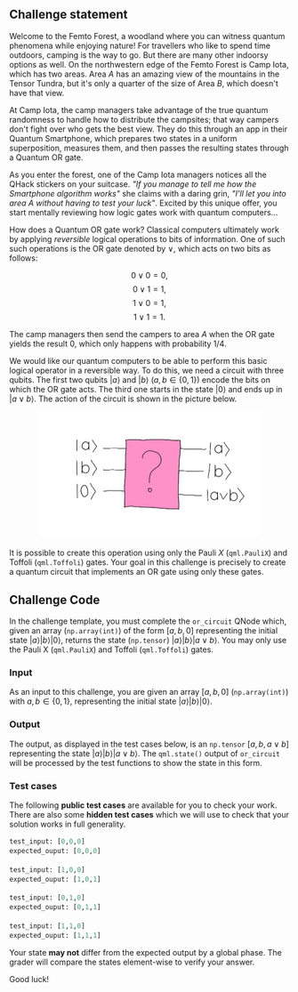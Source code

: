 ## Challenge statement

Welcome to the Femto Forest, a woodland where you can witness quantum phenomena while enjoying nature! For travellers who like to spend time outdoors, camping is the way to go. But there are many other indoorsy options as well. On the northwestern edge of the Femto Forest is Camp Iota, which has two areas. Area $A$ has an amazing view of the mountains in the Tensor Tundra, but it's only a quarter of the size of Area $B$, which doesn't have that view. 

At Camp Iota, the camp managers take advantage of the true quantum randomness to handle how to distribute the campsites; that way campers don't fight over who gets the best view. They do this through an app in their Quantum Smartphone, which prepares two states in a uniform superposition, measures them, and then passes the resulting states through a Quantum OR gate.

As you enter the forest, one of the Camp Iota managers notices all the QHack stickers on your suitcase. *"If you manage to tell me how the Smartphone algorithm works"* she claims with a daring grin, *"I'll let you into area A without having to test your luck"*. Excited by this unique offer, you start mentally reviewing how logic gates work with quantum computers...

How does a Quantum OR gate work? Classical computers ultimately work by applying *reversible* logical operations to bits of information. One of such such operations is the OR gate denoted by $\vee$, which acts on two bits as follows:

$$ 0 \vee 0 = 0,$$
$$ 0 \vee 1 = 1,$$
$$ 1 \vee 0 = 1,$$
$$ 1 \vee 1 = 1.$$

The camp managers then send the campers to area $A$ when the OR gate yields the result $0$, which only happens with probability $1/4$. 

We would like our quantum computers to be able to perform this basic logical operator in a reversible way. To do this, we need a circuit with three qubits. The first two qubits $\vert a \rangle$ and $\vert b \rangle$ ($a,b \in \lbrace 0 , 1 \rbrace$) encode the bits on which the OR gate acts. The third one starts in the state $\vert 0 \rangle$ and ends up in $\vert a\vee b \rangle.$ The action of the circuit is shown in the picture below.

<p align="center">
<img src="./images/circuit_or.png" width="400"/>
</p>

It is possible to create this operation using only the Pauli $X$ (`qml.PauliX`) and Toffoli (`qml.Toffoli`) gates. Your goal in this challenge is precisely to create a quantum circuit that implements an OR gate using only these gates.  

## Challenge Code

In the challenge template, you must complete the `or_circuit` QNode which, given an array (`np.array(int)`) of the form $[a,b,0]$ representing the initial state $\vert a \rangle \vert b \rangle \vert 0 \rangle,$ returns the state (`np.tensor`) $\vert a \rangle \vert b \rangle \vert a\vee b \rangle.$ You may only use the Pauli X (`qml.PauliX`) and Toffoli (`qml.Toffoli`) gates.

### Input

As an input to this challenge, you are given an array $[a, b, 0 ]$ (`np.array(int)`) with $a,b \in \lbrace 0 , 1 \rbrace$, representing the initial state $\vert a \rangle \vert b \rangle \vert 0 \rangle.$ 

### Output

The output, as displayed in the test cases below, is an `np.tensor` $[a, b, a\vee b]$ representing the state $\vert a \rangle \vert b \rangle \vert a\vee b \rangle.$ The `qml.state()` output of `or_circuit` will be processed by the test functions to show the state in this form. 

### Test cases

The following **public test cases** are available for you to check your work. There are also some **hidden test cases** which we will use to check that your solution works in full generality.

```python
test_input: [0,0,0]
expected_ouput: [0,0,0]

test_input: [1,0,0]
expected_ouput: [1,0,1]

test_input: [0,1,0]
expected_ouput: [0,1,1]

test_input: [1,1,0]
expected_ouput: [1,1,1]
```

Your state **may not** differ from the expected output by a global phase. The grader will compare the states element-wise to verify your answer.

Good luck!